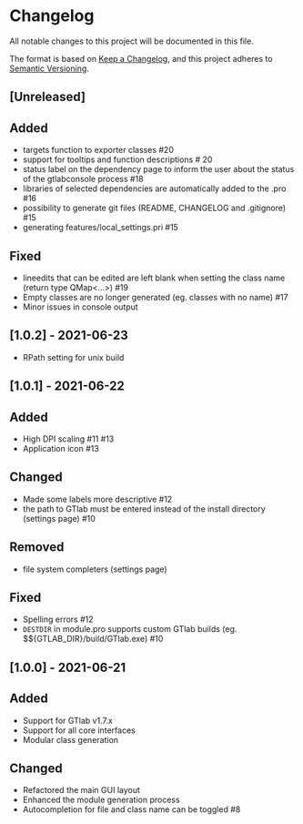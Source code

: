 # Changelog
All notable changes to this project will be documented in this file.

The format is based on [Keep a Changelog](https://keepachangelog.com/en/1.0.0/),
and this project adheres to [Semantic Versioning](https://semver.org/spec/v2.0.0.html).

## [Unreleased]

## Added
- targets function to exporter classes #20
- support for tooltips and function descriptions # 20
- status label on the dependency page to inform the user about the status of the gtlabconsole process #18
- libraries of selected dependencies are automatically added to the .pro #16
- possibility to generate git files (README, CHANGELOG and .gitignore) #15
- generating features/local_settings.pri #15

## Fixed
- lineedits that can be edited are left blank when setting the class name (return type QMap<...>) #19
- Empty classes are no longer generated (eg. classes with no name) #17
- Minor issues in console output

## [1.0.2] - 2021-06-23
- RPath setting for unix build

## [1.0.1] - 2021-06-22
## Added
- High DPI scaling #11 #13
- Application icon #13 

## Changed
- Made some labels more descriptive #12
- the path to GTlab must be entered instead of the install directory (settings page) #10

## Removed
- file system completers (settings page)

## Fixed
- Spelling errors #12
- `DESTDIR` in module.pro supports custom GTlab builds (eg. $${GTLAB_DIR}/build/GTlab.exe) #10

## [1.0.0] - 2021-06-21
## Added
- Support for GTlab v1.7.x
- Support for all core interfaces
- Modular class generation

## Changed
- Refactored the main GUI layout
- Enhanced the module generation process
- Autocompletion for file and class name can be toggled #8
